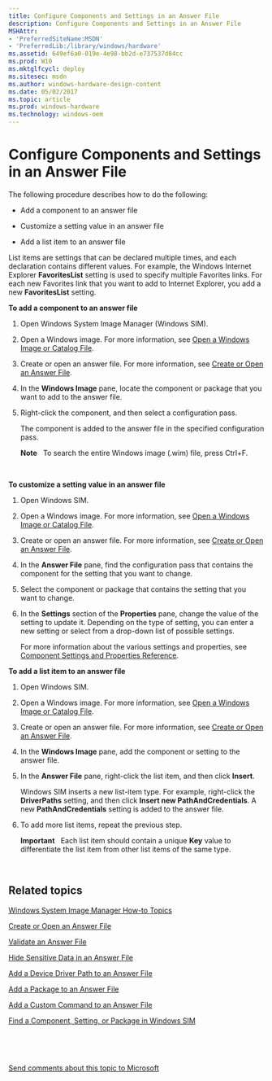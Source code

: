 ```yaml
---
title: Configure Components and Settings in an Answer File
description: Configure Components and Settings in an Answer File
MSHAttr:
- 'PreferredSiteName:MSDN'
- 'PreferredLib:/library/windows/hardware'
ms.assetid: 649ef6a0-019e-4e98-bb2d-e737537d84cc
ms.prod: W10
ms.mktglfcycl: deploy
ms.sitesec: msdn
ms.author: windows-hardware-design-content
ms.date: 05/02/2017
ms.topic: article
ms.prod: windows-hardware
ms.technology: windows-oem
---
```


# Configure Components and Settings in an Answer File


The following procedure describes how to do the following:

-   Add a component to an answer file

-   Customize a setting value in an answer file

-   Add a list item to an answer file

List items are settings that can be declared multiple times, and each declaration contains different values. For example, the Windows Internet Explorer **FavoritesList** setting is used to specify multiple Favorites links. For each new Favorites link that you want to add to Internet Explorer, you add a new **FavoritesList** setting.

**To add a component to an answer file**

1.  Open Windows System Image Manager (Windows SIM).

2.  Open a Windows image. For more information, see [Open a Windows Image or Catalog File](open-a-windows-image-or-catalog-file.md).

3.  Create or open an answer file. For more information, see [Create or Open an Answer File](create-or-open-an-answer-file.md).

4.  In the **Windows Image** pane, locate the component or package that you want to add to the answer file.

5.  Right-click the component, and then select a configuration pass.

    The component is added to the answer file in the specified configuration pass.

    **Note**  
    To search the entire Windows image (.wim) file, press Ctrl+F.

     

**To customize a setting value in an answer file**

1.  Open Windows SIM.

2.  Open a Windows image. For more information, see [Open a Windows Image or Catalog File](open-a-windows-image-or-catalog-file.md).

3.  Create or open an answer file. For more information, see [Create or Open an Answer File](create-or-open-an-answer-file.md).

4.  In the **Answer File** pane, find the configuration pass that contains the component for the setting that you want to change.

5.  Select the component or package that contains the setting that you want to change.

6.  In the **Settings** section of the **Properties** pane, change the value of the setting to update it. Depending on the type of setting, you can enter a new setting or select from a drop-down list of possible settings.

    For more information about the various settings and properties, see [Component Settings and Properties Reference](component-settings-and-properties-reference.md).

**To add a list item to an answer file**

1.  Open Windows SIM.

2.  Open a Windows image. For more information, see [Open a Windows Image or Catalog File](open-a-windows-image-or-catalog-file.md).

3.  Create or open an answer file. For more information, see [Create or Open an Answer File](create-or-open-an-answer-file.md).

4.  In the **Windows Image** pane, add the component or setting to the answer file.

5.  In the **Answer File** pane, right-click the list item, and then click **Insert**.

    Windows SIM inserts a new list-item type. For example, right-click the **DriverPaths** setting, and then click **Insert new PathAndCredentials**. A new **PathAndCredentials** setting is added to the answer file.

6.  To add more list items, repeat the previous step.

    **Important**  
    Each list item should contain a unique **Key** value to differentiate the list item from other list items of the same type.

     

## Related topics


[Windows System Image Manager How-to Topics](windows-system-image-manager-how-to-topics.md)

[Create or Open an Answer File](create-or-open-an-answer-file.md)

[Validate an Answer File](validate-an-answer-file.md)

[Hide Sensitive Data in an Answer File](hide-sensitive-data-in-an-answer-file.md)

[Add a Device Driver Path to an Answer File](add-a-device-driver-path-to-an-answer-file.md)

[Add a Package to an Answer File](add-a-package-to-an-answer-file.md)

[Add a Custom Command to an Answer File](add-a-custom-command-to-an-answer-file.md)

[Find a Component, Setting, or Package in Windows SIM](find-a-component-setting-or-package-in-windows-sim.md)

 

 

[Send comments about this topic to Microsoft](mailto:wsddocfb@microsoft.com?subject=Documentation%20feedback%20%5Bp_wsim\p_wsim%5D:%20Configure%20Components%20and%20Settings%20in%20an%20Answer%20File%20%20RELEASE:%20%2810/17/2016%29&body=%0A%0APRIVACY%20STATEMENT%0A%0AWe%20use%20your%20feedback%20to%20improve%20the%20documentation.%20We%20don't%20use%20your%20email%20address%20for%20any%20other%20purpose,%20and%20we'll%20remove%20your%20email%20address%20from%20our%20system%20after%20the%20issue%20that%20you're%20reporting%20is%20fixed.%20While%20we're%20working%20to%20fix%20this%20issue,%20we%20might%20send%20you%20an%20email%20message%20to%20ask%20for%20more%20info.%20Later,%20we%20might%20also%20send%20you%20an%20email%20message%20to%20let%20you%20know%20that%20we've%20addressed%20your%20feedback.%0A%0AFor%20more%20info%20about%20Microsoft's%20privacy%20policy,%20see%20http://privacy.microsoft.com/en-us/default.aspx. "Send comments about this topic to Microsoft")





